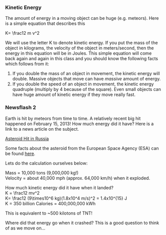 ### Kinetic Energy

The amount of energy in a moving object can be huge (e.g. meteors). Here is a simple equation that describes this   
  
 <lrn-math>K= \frac12 m v^2 </lrn-math>  
  
We will use the letter K to denote kinetic energy. If you put the mass of the object in kilograms, the velocity of the object in meters/second, then the energy in this equation will be in Joules. This simple equation will come back again and again in this class and you should know the following facts which follows from it:

1. If you double the mass of an object in movement, the kinetic energy will double. Massive objects that move can have _massive_ amount of energy.
2. If you double the speed of an object in movement, the kinetic energy quadruple (multiply by 4 because of the square). Even small objects can have huge amount of kinetic energy if they move really fast.

### Newsflash 2

Earth is hit by meteors from time to time. A relatively recent big hit happened on February 15, 2013! How much energy did it have? Here is a link to a news article on the subject.

[Asteroid Hit in Russia](www.foxnews.com/science/2013/02/15/injuries-reported-after-meteorite-falls-in-russia-ural-mountains)

Some facts about the asteroid from the European Space Agency (ESA) can be found [here](www.esa.int/Our_Activities/Operations/Space_Situational_Awareness/Russia_asteroid_impact_ESA_update_and_assessment).

Lets do the calculation ourselves below: 

Mass = 10,000 tons (9,000,000 kg!)<br>
Velocity = about 40,000 mph (approx. 64,000 km/h) when it exploded.

How much kinetic energy did it have when it landed?<br>
 <lrn-math>K = \frac12 mv^2 </lrn-math><br>
 <lrn-math>K= \frac12 (9\times10^6 kg)(1.8x10^4 m/s)^2 </lrn-math>
 <lrn-math> = 1.4x10^{15} J </lrn-math><br>
 <lrn-math>K = 350 </lrn-math> billion Calories = 400,000,000 kWh 

This is equivalent to ~500 kilotons of TNT!  

Where did that energy go when it crashed? This is a good question to think of as we move on...
